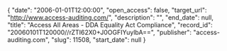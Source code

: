{
  "date": "2006-01-01T12:00:00", 
  "open_access": false, 
  "target_url": "http://www.access-auditing.com/", 
  "description": "", 
  "end_date": null, 
  "title": "Access All Areas - DDA Equality Act Compliance", 
  "record_id": "20060101T120000//rZTI62X0+J0OGFIYuylbA==", 
  "publisher": "access-auditing.com", 
  "slug": 11508, 
  "start_date": null
}

